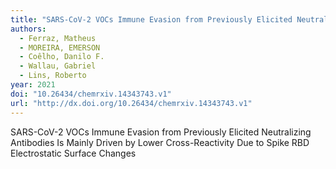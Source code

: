 ```yaml
---
title: "SARS-CoV-2 VOCs Immune Evasion from Previously Elicited Neutralizing Antibodies Is Mainly Driven by Lower Cross-Reactivity Due to Spike RBD Electrostatic Surface Changes"
authors:
  - Ferraz, Matheus
  - MOREIRA, EMERSON
  - Coêlho, Danilo F.
  - Wallau, Gabriel
  - Lins, Roberto
year: 2021
doi: "10.26434/chemrxiv.14343743.v1"
url: "http://dx.doi.org/10.26434/chemrxiv.14343743.v1"
---
```


SARS-CoV-2 VOCs Immune Evasion from Previously Elicited Neutralizing Antibodies Is Mainly Driven by Lower Cross-Reactivity Due to Spike RBD Electrostatic Surface Changes
